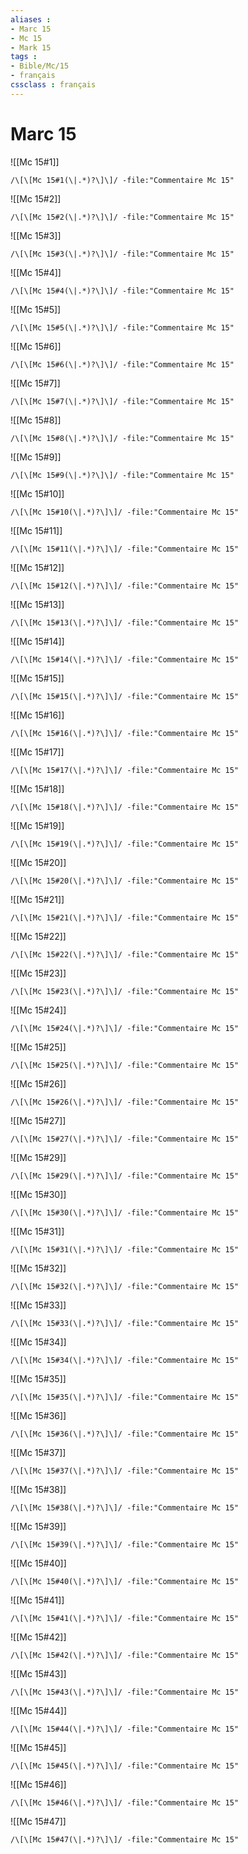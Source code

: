```yaml
---
aliases : 
- Marc 15
- Mc 15
- Mark 15
tags : 
- Bible/Mc/15
- français
cssclass : français
---
```


# Marc 15

![[Mc 15#1]]

```query
/\[\[Mc 15#1(\|.*)?\]\]/ -file:"Commentaire Mc 15"
```

![[Mc 15#2]]

```query
/\[\[Mc 15#2(\|.*)?\]\]/ -file:"Commentaire Mc 15"
```

![[Mc 15#3]]

```query
/\[\[Mc 15#3(\|.*)?\]\]/ -file:"Commentaire Mc 15"
```

![[Mc 15#4]]

```query
/\[\[Mc 15#4(\|.*)?\]\]/ -file:"Commentaire Mc 15"
```

![[Mc 15#5]]

```query
/\[\[Mc 15#5(\|.*)?\]\]/ -file:"Commentaire Mc 15"
```

![[Mc 15#6]]

```query
/\[\[Mc 15#6(\|.*)?\]\]/ -file:"Commentaire Mc 15"
```

![[Mc 15#7]]

```query
/\[\[Mc 15#7(\|.*)?\]\]/ -file:"Commentaire Mc 15"
```

![[Mc 15#8]]

```query
/\[\[Mc 15#8(\|.*)?\]\]/ -file:"Commentaire Mc 15"
```

![[Mc 15#9]]

```query
/\[\[Mc 15#9(\|.*)?\]\]/ -file:"Commentaire Mc 15"
```

![[Mc 15#10]]

```query
/\[\[Mc 15#10(\|.*)?\]\]/ -file:"Commentaire Mc 15"
```

![[Mc 15#11]]

```query
/\[\[Mc 15#11(\|.*)?\]\]/ -file:"Commentaire Mc 15"
```

![[Mc 15#12]]

```query
/\[\[Mc 15#12(\|.*)?\]\]/ -file:"Commentaire Mc 15"
```

![[Mc 15#13]]

```query
/\[\[Mc 15#13(\|.*)?\]\]/ -file:"Commentaire Mc 15"
```

![[Mc 15#14]]

```query
/\[\[Mc 15#14(\|.*)?\]\]/ -file:"Commentaire Mc 15"
```

![[Mc 15#15]]

```query
/\[\[Mc 15#15(\|.*)?\]\]/ -file:"Commentaire Mc 15"
```

![[Mc 15#16]]

```query
/\[\[Mc 15#16(\|.*)?\]\]/ -file:"Commentaire Mc 15"
```

![[Mc 15#17]]

```query
/\[\[Mc 15#17(\|.*)?\]\]/ -file:"Commentaire Mc 15"
```

![[Mc 15#18]]

```query
/\[\[Mc 15#18(\|.*)?\]\]/ -file:"Commentaire Mc 15"
```

![[Mc 15#19]]

```query
/\[\[Mc 15#19(\|.*)?\]\]/ -file:"Commentaire Mc 15"
```

![[Mc 15#20]]

```query
/\[\[Mc 15#20(\|.*)?\]\]/ -file:"Commentaire Mc 15"
```

![[Mc 15#21]]

```query
/\[\[Mc 15#21(\|.*)?\]\]/ -file:"Commentaire Mc 15"
```

![[Mc 15#22]]

```query
/\[\[Mc 15#22(\|.*)?\]\]/ -file:"Commentaire Mc 15"
```

![[Mc 15#23]]

```query
/\[\[Mc 15#23(\|.*)?\]\]/ -file:"Commentaire Mc 15"
```

![[Mc 15#24]]

```query
/\[\[Mc 15#24(\|.*)?\]\]/ -file:"Commentaire Mc 15"
```

![[Mc 15#25]]

```query
/\[\[Mc 15#25(\|.*)?\]\]/ -file:"Commentaire Mc 15"
```

![[Mc 15#26]]

```query
/\[\[Mc 15#26(\|.*)?\]\]/ -file:"Commentaire Mc 15"
```

![[Mc 15#27]]

```query
/\[\[Mc 15#27(\|.*)?\]\]/ -file:"Commentaire Mc 15"
```

![[Mc 15#29]]

```query
/\[\[Mc 15#29(\|.*)?\]\]/ -file:"Commentaire Mc 15"
```

![[Mc 15#30]]

```query
/\[\[Mc 15#30(\|.*)?\]\]/ -file:"Commentaire Mc 15"
```

![[Mc 15#31]]

```query
/\[\[Mc 15#31(\|.*)?\]\]/ -file:"Commentaire Mc 15"
```

![[Mc 15#32]]

```query
/\[\[Mc 15#32(\|.*)?\]\]/ -file:"Commentaire Mc 15"
```

![[Mc 15#33]]

```query
/\[\[Mc 15#33(\|.*)?\]\]/ -file:"Commentaire Mc 15"
```

![[Mc 15#34]]

```query
/\[\[Mc 15#34(\|.*)?\]\]/ -file:"Commentaire Mc 15"
```

![[Mc 15#35]]

```query
/\[\[Mc 15#35(\|.*)?\]\]/ -file:"Commentaire Mc 15"
```

![[Mc 15#36]]

```query
/\[\[Mc 15#36(\|.*)?\]\]/ -file:"Commentaire Mc 15"
```

![[Mc 15#37]]

```query
/\[\[Mc 15#37(\|.*)?\]\]/ -file:"Commentaire Mc 15"
```

![[Mc 15#38]]

```query
/\[\[Mc 15#38(\|.*)?\]\]/ -file:"Commentaire Mc 15"
```

![[Mc 15#39]]

```query
/\[\[Mc 15#39(\|.*)?\]\]/ -file:"Commentaire Mc 15"
```

![[Mc 15#40]]

```query
/\[\[Mc 15#40(\|.*)?\]\]/ -file:"Commentaire Mc 15"
```

![[Mc 15#41]]

```query
/\[\[Mc 15#41(\|.*)?\]\]/ -file:"Commentaire Mc 15"
```

![[Mc 15#42]]

```query
/\[\[Mc 15#42(\|.*)?\]\]/ -file:"Commentaire Mc 15"
```

![[Mc 15#43]]

```query
/\[\[Mc 15#43(\|.*)?\]\]/ -file:"Commentaire Mc 15"
```

![[Mc 15#44]]

```query
/\[\[Mc 15#44(\|.*)?\]\]/ -file:"Commentaire Mc 15"
```

![[Mc 15#45]]

```query
/\[\[Mc 15#45(\|.*)?\]\]/ -file:"Commentaire Mc 15"
```

![[Mc 15#46]]

```query
/\[\[Mc 15#46(\|.*)?\]\]/ -file:"Commentaire Mc 15"
```

![[Mc 15#47]]

```query
/\[\[Mc 15#47(\|.*)?\]\]/ -file:"Commentaire Mc 15"
```

